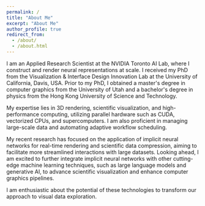 ```yaml
---
permalink: /
title: "About Me"
excerpt: "About Me"
author_profile: true
redirect_from: 
  - /about/
  - /about.html
---
```


I am an Applied Research Scientist at the NVIDIA Toronto AI Lab, where I construct and render neural representations at scale. I received my PhD from the Visualization & Interface Design Innovation Lab at the University of California, Davis, USA. Prior to my PhD, I obtained a master's degree in computer graphics from the University of Utah and a bachelor's degree in physics from the Hong Kong University of Science and Technology.

My expertise lies in 3D rendering, scientific visualization, and high-performance computing, utilizing parallel hardware such as CUDA, vectorized CPUs, and supercomputers. I am also proficient in managing large-scale data and automating adaptive workflow scheduling.

My recent research has focused on the application of implicit neural networks for real-time rendering and scientific data compression, aiming to facilitate more streamlined interactions with large datasets. Looking ahead, I am excited to further integrate implicit neural networks with other cutting-edge machine learning techniques, such as large language models and generative AI, to advance scientific visualization and enhance computer graphics pipelines.

I am enthusiastic about the potential of these technologies to transform our approach to visual data exploration.
